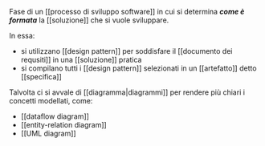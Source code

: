 Fase di un [[processo di sviluppo software]] in cui si determina ***come è formata*** la [[soluzione]] che si vuole sviluppare.

In essa:
- si utilizzano [[design pattern]] per soddisfare il [[documento dei requsiti]] in una [[soluzione]] pratica
- si compilano tutti i [[design pattern]] selezionati in un [[artefatto]] detto [[specifica]]

Talvolta ci si avvale di [[diagramma|diagrammi]] per rendere più chiari i concetti modellati, come:
- [[dataflow diagram]]
- [[entity-relation diagram]]
- [[UML diagram]]
